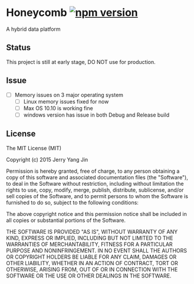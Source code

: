 Honeycomb [![npm version](https://badge.fury.io/js/honeycomb.svg)](http://badge.fury.io/js/honeycomb)
=========

A hybrid data platform

Status
------
This project is still at early stage, DO NOT use for production.

Issue
-----
- [ ] Memory issues on 3 major operating system
  - [ ] Linux memory issues fixed for now
  - [ ] Max OS 10.10 is working fine
  - [ ] windows version has issue in both Debug and Release build

License
-------
The MIT License (MIT)

Copyright (c) 2015 Jerry Yang Jin

Permission is hereby granted, free of charge, to any person obtaining a copy
of this software and associated documentation files (the "Software"), to deal
in the Software without restriction, including without limitation the rights
to use, copy, modify, merge, publish, distribute, sublicense, and/or sell
copies of the Software, and to permit persons to whom the Software is
furnished to do so, subject to the following conditions:

The above copyright notice and this permission notice shall be included in all
copies or substantial portions of the Software.

THE SOFTWARE IS PROVIDED "AS IS", WITHOUT WARRANTY OF ANY KIND, EXPRESS OR
IMPLIED, INCLUDING BUT NOT LIMITED TO THE WARRANTIES OF MERCHANTABILITY,
FITNESS FOR A PARTICULAR PURPOSE AND NONINFRINGEMENT. IN NO EVENT SHALL THE
AUTHORS OR COPYRIGHT HOLDERS BE LIABLE FOR ANY CLAIM, DAMAGES OR OTHER
LIABILITY, WHETHER IN AN ACTION OF CONTRACT, TORT OR OTHERWISE, ARISING FROM,
OUT OF OR IN CONNECTION WITH THE SOFTWARE OR THE USE OR OTHER DEALINGS IN THE
SOFTWARE.
